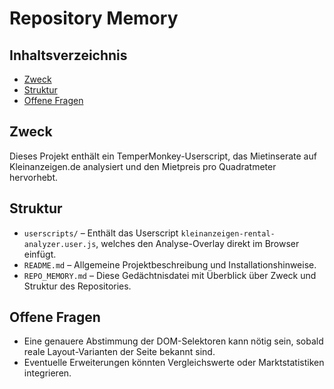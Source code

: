 # Repository Memory

## Inhaltsverzeichnis
- [Zweck](#zweck)
- [Struktur](#struktur)
- [Offene Fragen](#offene-fragen)

## Zweck
Dieses Projekt enthält ein TemperMonkey-Userscript, das Mietinserate auf Kleinanzeigen.de analysiert und den Mietpreis pro Quadratmeter hervorhebt.

## Struktur
- `userscripts/` – Enthält das Userscript `kleinanzeigen-rental-analyzer.user.js`, welches den Analyse-Overlay direkt im Browser einfügt.
- `README.md` – Allgemeine Projektbeschreibung und Installationshinweise.
- `REPO_MEMORY.md` – Diese Gedächtnisdatei mit Überblick über Zweck und Struktur des Repositories.

## Offene Fragen
- Eine genauere Abstimmung der DOM-Selektoren kann nötig sein, sobald reale Layout-Varianten der Seite bekannt sind.
- Eventuelle Erweiterungen könnten Vergleichswerte oder Marktstatistiken integrieren.
